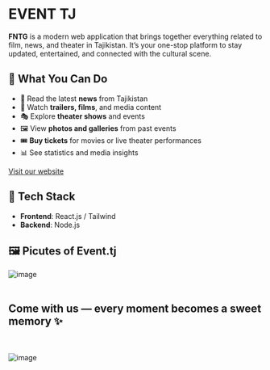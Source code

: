 # EVENT TJ

**FNTG** is a modern web application that brings together everything related to film, news, and theater in Tajikistan. It’s your one-stop platform to stay updated, entertained, and connected with the cultural scene.

## 🌟 What You Can Do

- 📰 Read the latest **news** from Tajikistan  
- 🎥 Watch **trailers, films**, and media content  
- 🎭 Explore **theater shows** and events  
- 🖼 View **photos and galleries** from past events  
- 🎟 **Buy tickets** for movies or live theater performances  
- 📊 See statistics and media insights

[Visit our website](https://event-tj.vercel.app/)

## 🔧 Tech Stack

- **Frontend**: React.js / Tailwind 
- **Backend**: Node.js
  
## 🖼️ Picutes of Event.tj
![image](https://github.com/user-attachments/assets/0d121d6b-b16d-4129-8aef-50d309b58c16)
<br><br>
## **Come with us — every moment becomes a sweet memory ✨**
<br><br>
![image](https://github.com/user-attachments/assets/64c2e4db-d66f-404a-b997-6c329af0ac45)


